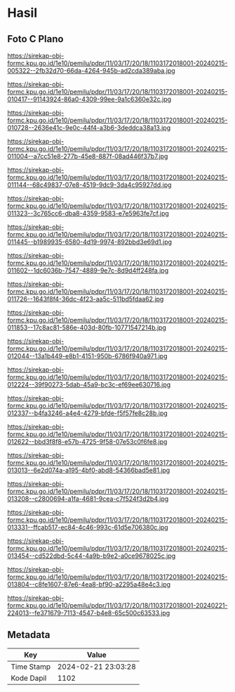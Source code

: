 # Hasil

## Foto C Plano

https://sirekap-obj-formc.kpu.go.id/1e10/pemilu/pdpr/11/03/17/20/18/1103172018001-20240215-005322--2fb32d70-66da-4264-945b-ad2cda389aba.jpg

https://sirekap-obj-formc.kpu.go.id/1e10/pemilu/pdpr/11/03/17/20/18/1103172018001-20240215-010417--91143924-86a0-4309-99ee-9a1c6360e32c.jpg

https://sirekap-obj-formc.kpu.go.id/1e10/pemilu/pdpr/11/03/17/20/18/1103172018001-20240215-010728--2636e41c-9e0c-44f4-a3b6-3deddca38a13.jpg

https://sirekap-obj-formc.kpu.go.id/1e10/pemilu/pdpr/11/03/17/20/18/1103172018001-20240215-011004--a7cc51e8-277b-45e8-887f-08ad446f37b7.jpg

https://sirekap-obj-formc.kpu.go.id/1e10/pemilu/pdpr/11/03/17/20/18/1103172018001-20240215-011144--68c49837-07e8-4519-9dc9-3da4c95927dd.jpg

https://sirekap-obj-formc.kpu.go.id/1e10/pemilu/pdpr/11/03/17/20/18/1103172018001-20240215-011323--3c765cc6-dba8-4359-9583-e7e5963fe7cf.jpg

https://sirekap-obj-formc.kpu.go.id/1e10/pemilu/pdpr/11/03/17/20/18/1103172018001-20240215-011445--b1989935-6580-4d19-9974-892bbd3e69d1.jpg

https://sirekap-obj-formc.kpu.go.id/1e10/pemilu/pdpr/11/03/17/20/18/1103172018001-20240215-011602--1dc6036b-7547-4889-9e7c-8d9d4ff248fa.jpg

https://sirekap-obj-formc.kpu.go.id/1e10/pemilu/pdpr/11/03/17/20/18/1103172018001-20240215-011726--1643f8f4-36dc-4f23-aa5c-511bd5fdaa62.jpg

https://sirekap-obj-formc.kpu.go.id/1e10/pemilu/pdpr/11/03/17/20/18/1103172018001-20240215-011853--17c8ac81-586e-403d-80fb-10771547214b.jpg

https://sirekap-obj-formc.kpu.go.id/1e10/pemilu/pdpr/11/03/17/20/18/1103172018001-20240215-012044--13a1b449-e8b1-4151-950b-6786f940a971.jpg

https://sirekap-obj-formc.kpu.go.id/1e10/pemilu/pdpr/11/03/17/20/18/1103172018001-20240215-012224--39f90273-5dab-45a9-bc3c-ef69ee630716.jpg

https://sirekap-obj-formc.kpu.go.id/1e10/pemilu/pdpr/11/03/17/20/18/1103172018001-20240215-012337--b4fa3246-a4e4-4279-bfde-f5f57fe8c28b.jpg

https://sirekap-obj-formc.kpu.go.id/1e10/pemilu/pdpr/11/03/17/20/18/1103172018001-20240215-012622--bbd3f8f8-e57b-4725-9f58-07e53c0f6fe8.jpg

https://sirekap-obj-formc.kpu.go.id/1e10/pemilu/pdpr/11/03/17/20/18/1103172018001-20240215-013013--6e2d074a-a195-4bf0-abd8-54366bad5e81.jpg

https://sirekap-obj-formc.kpu.go.id/1e10/pemilu/pdpr/11/03/17/20/18/1103172018001-20240215-013208--c2800694-a1fa-4681-9cea-c7f524f3d2b4.jpg

https://sirekap-obj-formc.kpu.go.id/1e10/pemilu/pdpr/11/03/17/20/18/1103172018001-20240215-013331--ffcab517-ec84-4c46-993c-61d5e706380c.jpg

https://sirekap-obj-formc.kpu.go.id/1e10/pemilu/pdpr/11/03/17/20/18/1103172018001-20240215-013454--cd522dbd-5c44-4a9b-b9e2-a0ce9678025c.jpg

https://sirekap-obj-formc.kpu.go.id/1e10/pemilu/pdpr/11/03/17/20/18/1103172018001-20240215-013804--c8fe1607-87e6-4ea8-bf90-a2295a48e4c3.jpg

https://sirekap-obj-formc.kpu.go.id/1e10/pemilu/pdpr/11/03/17/20/18/1103172018001-20240221-224013--fe371679-7113-4547-b4e8-65c500c63533.jpg


## Metadata

| Key        | Value               |
| ---------- | ------------------- |
| Time Stamp | 2024-02-21 23:03:28 |
| Kode Dapil | 1102                |



